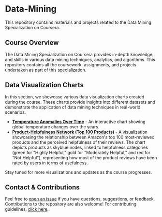 # Data-Mining
This repository contains materials and projects related to the Data Mining Specialization on Coursera.

## Course Overview
The Data Mining Specialization on Coursera provides in-depth knowledge and skills in various data mining techniques, analytics, and algorithms. This repository contains all the coursework, assignments, and projects undertaken as part of this specialization.

## Data Visualization Charts
In this section, we showcase various data visualization charts created during the course. These charts provide insights into different datasets and demonstrate the application of data mining techniques in real-world scenarios.

- [**Temperature Anomalies Over Time**](https://artcasasa.github.io/Data-Mining/temperature_anomalies.html) - An interactive chart showing global temperature changes over the years.
- [**Product-Helpfulness Network (Top 100 Products)**](https://artcasasa.github.io/Data-Mining/plotly_product_helpfulness_100.html) - A visualization showcasing the relationship between Amazon's top 100 most-reviewed products and the perceived helpfulness of their reviews. The chart depicts products as skyblue nodes, linked to helpfulness categories (green for "Highly Helpful," gold for "Moderately Helpful," and red for "Not Helpful"), representing how most of the product reviews have been rated by users in terms of usefulness.

Stay tuned for more visualizations and updates as the course progresses.

## Contact & Contributions
Feel free to [open an issue](https://github.com/artcasasa/Data-Mining/issues/new) if you have questions, suggestions, or feedback. Contributions to the repository are also welcome! For contributing guidelines, [click here](https://github.com/artcasasa/Data-Mining/blob/main/CONTRIBUTING.md).



